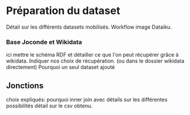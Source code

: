 # Préparation du dataset

Détail sur les différents datasets mobilisés.
Workflow image Dataiku. 
### Base Joconde et Wikidata
ici mettre le schéma RDF et détailler ce que l'on peut récupérer grâce à wikidata. Indiquer nos choix de récupération. (ou dans le dossier wikidata directement)
Pourquoi un seul dataset ajouté
## Jonctions
choix expliqués: pourquoi inner join avec détails sur les différentes possibilités
détail sur le csv obtenu.
